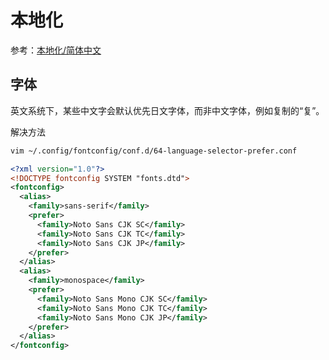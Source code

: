 # 本地化

参考：[本地化/简体中文](https://wiki.archlinux.org/title/Localization_(简体中文)/Simplified_Chinese_(简体中文))

## 字体

英文系统下，某些中文字会默认优先日文字体，而非中文字体，例如复制的“复”。

解决方法

```bash
vim ~/.config/fontconfig/conf.d/64-language-selector-prefer.conf
```

```xml
<?xml version="1.0"?>
<!DOCTYPE fontconfig SYSTEM "fonts.dtd">
<fontconfig>
  <alias>
    <family>sans-serif</family>
    <prefer>
      <family>Noto Sans CJK SC</family>
      <family>Noto Sans CJK TC</family>
      <family>Noto Sans CJK JP</family>
    </prefer>
  </alias>
  <alias>
    <family>monospace</family>
    <prefer>
      <family>Noto Sans Mono CJK SC</family>
      <family>Noto Sans Mono CJK TC</family>
      <family>Noto Sans Mono CJK JP</family>
    </prefer>
  </alias>
</fontconfig>
```

